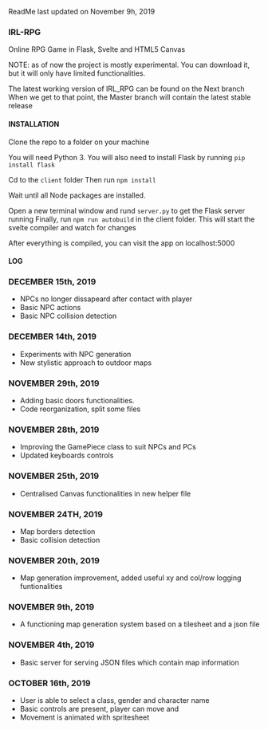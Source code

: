 ReadMe last updated on November 9h, 2019

### IRL-RPG

Online RPG Game in Flask, Svelte and HTML5 Canvas

NOTE: as of now the project is mostly experimental. You can download it, but it will only have limited functionalities.

The latest working version of IRL_RPG can be found on the Next branch
When we get to that point, the Master branch will contain the latest stable release

#### INSTALLATION

Clone the repo to a folder on your machine

You will need Python 3. You will also need to install Flask by running ```pip install flask```

Cd to the ```client``` folder
Then run ```npm install```

Wait until all Node packages are installed.

Open a new terminal window and rund ```server.py``` to get the Flask server running
Finally, run ```npm run autobuild``` in the client folder. This will start the svelte compiler and watch for changes

After everything is compiled, you can visit the app on localhost:5000

#### LOG

### DECEMBER 15th, 2019
* NPCs no longer dissapeard after contact with player
* Basic NPC actions
* Basic NPC collision detection

### DECEMBER 14th, 2019
* Experiments with NPC generation
* New stylistic approach to outdoor maps

### NOVEMBER 29th, 2019
* Adding basic doors functionalities. 
* Code reorganization, split some files

### NOVEMBER 28th, 2019
* Improving the GamePiece class to suit NPCs and PCs
* Updated keyboards controls

### NOVEMBER 25th, 2019
* Centralised Canvas functionalities in new helper file

### NOVEMBER 24TH, 2019
* Map borders detection
* Basic collision detection

### NOVEMBER 20th, 2019
* Map generation improvement, added useful xy and col/row logging funtionalities

### NOVEMBER 9th, 2019
* A functioning map generation system based on a tilesheet and a json file

### NOVEMBER 4th, 2019
* Basic server for serving JSON files which contain map information

### OCTOBER 16th, 2019
* User is able to select a class, gender and character name
* Basic controls are present, player can move and 
* Movement is animated with spritesheet
